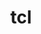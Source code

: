 ---
title: "tcl"
layout: cache
categories: [package, v0.21.1]
meta: {"versions": ["8.6.12"], "compilers": ["cce@=15.0.1", "clang@=14.0.0", "gcc@=11.4.0", "gcc@=9.4.0", "oneapi@=2023.2.0"], "oss": ["rhel8", "ubuntu20.04", "ubuntu22.04"], "platforms": ["linux"], "targets": ["neoverse_v1", "ppc64le", "x86_64_v3", "zen4"], "stacks": ["e4s", "e4s-cray-rhel", "e4s-neoverse_v1", "e4s-oneapi", "e4s-power", "root", "tutorial"], "num_specs": 8, "num_specs_by_stack": {"root": 8, "e4s-cray-rhel": 1, "e4s-neoverse_v1": 1, "e4s-power": 1, "e4s": 1, "e4s-oneapi": 1, "tutorial": 3}}
spec_details: [{"hash": "dkyyowqiunmwnajs7wpilalqnb2fl2ms", "compiler": "cce@=15.0.1", "versions": ["8.6.12"], "os": "rhel8", "platform": "linux", "target": "zen4", "variants": ["build_system=autotools"], "stacks": ["root", "e4s-cray-rhel"], "size": "-", "tarball": "https://binaries.spack.io/releases/v0.21.1/build_cache/linux-rhel8-zen4/cce-15.0.1/tcl-8.6.12/linux-rhel8-zen4-cce-15.0.1-tcl-8.6.12-dkyyowqiunmwnajs7wpilalqnb2fl2ms.spack"}, {"hash": "q6j5f47nyvawyyz3mth3aoun3pywgznv", "compiler": "gcc@=11.4.0", "versions": ["8.6.12"], "os": "ubuntu20.04", "platform": "linux", "target": "neoverse_v1", "variants": ["build_system=autotools"], "stacks": ["root", "e4s-neoverse_v1"], "size": "-", "tarball": "https://binaries.spack.io/releases/v0.21.1/build_cache/linux-ubuntu20.04-neoverse_v1/gcc-11.4.0/tcl-8.6.12/linux-ubuntu20.04-neoverse_v1-gcc-11.4.0-tcl-8.6.12-q6j5f47nyvawyyz3mth3aoun3pywgznv.spack"}, {"hash": "m2ujt47hydzlow3inxibqqd4wcxc6bgn", "compiler": "gcc@=9.4.0", "versions": ["8.6.12"], "os": "ubuntu20.04", "platform": "linux", "target": "ppc64le", "variants": ["build_system=autotools"], "stacks": ["root", "e4s-power"], "size": "-", "tarball": "https://binaries.spack.io/releases/v0.21.1/build_cache/linux-ubuntu20.04-ppc64le/gcc-9.4.0/tcl-8.6.12/linux-ubuntu20.04-ppc64le-gcc-9.4.0-tcl-8.6.12-m2ujt47hydzlow3inxibqqd4wcxc6bgn.spack"}, {"hash": "jrqerbqkj3oxbihhgmjljtxh4tyueuj7", "compiler": "gcc@=11.4.0", "versions": ["8.6.12"], "os": "ubuntu20.04", "platform": "linux", "target": "x86_64_v3", "variants": ["build_system=autotools"], "stacks": ["root", "e4s"], "size": "-", "tarball": "https://binaries.spack.io/releases/v0.21.1/build_cache/linux-ubuntu20.04-x86_64_v3/gcc-11.4.0/tcl-8.6.12/linux-ubuntu20.04-x86_64_v3-gcc-11.4.0-tcl-8.6.12-jrqerbqkj3oxbihhgmjljtxh4tyueuj7.spack"}, {"hash": "eln5ubtfp6mz6zsseg5g4f6eeodojgzk", "compiler": "oneapi@=2023.2.0", "versions": ["8.6.12"], "os": "ubuntu20.04", "platform": "linux", "target": "x86_64_v3", "variants": ["build_system=autotools"], "stacks": ["e4s-oneapi", "root"], "size": "-", "tarball": "https://binaries.spack.io/releases/v0.21.1/build_cache/linux-ubuntu20.04-x86_64_v3/oneapi-2023.2.0/tcl-8.6.12/linux-ubuntu20.04-x86_64_v3-oneapi-2023.2.0-tcl-8.6.12-eln5ubtfp6mz6zsseg5g4f6eeodojgzk.spack"}, {"hash": "keocaqa7rfdjqv3j3ipbe42jwnpbepjy", "compiler": "clang@=14.0.0", "versions": ["8.6.12"], "os": "ubuntu22.04", "platform": "linux", "target": "x86_64_v3", "variants": ["build_system=autotools"], "stacks": ["tutorial", "root"], "size": "-", "tarball": "https://binaries.spack.io/releases/v0.21.1/build_cache/linux-ubuntu22.04-x86_64_v3/clang-14.0.0/tcl-8.6.12/linux-ubuntu22.04-x86_64_v3-clang-14.0.0-tcl-8.6.12-keocaqa7rfdjqv3j3ipbe42jwnpbepjy.spack"}, {"hash": "tt2hv6rwgikh7fzzrbkveukdhs2jmioe", "compiler": "gcc@=11.4.0", "versions": ["8.6.12"], "os": "ubuntu22.04", "platform": "linux", "target": "x86_64_v3", "variants": ["build_system=autotools"], "stacks": ["tutorial", "root"], "size": "-", "tarball": "https://binaries.spack.io/releases/v0.21.1/build_cache/linux-ubuntu22.04-x86_64_v3/gcc-11.4.0/tcl-8.6.12/linux-ubuntu22.04-x86_64_v3-gcc-11.4.0-tcl-8.6.12-tt2hv6rwgikh7fzzrbkveukdhs2jmioe.spack"}, {"hash": "qfb3pvmra4r2pbhuklpbtk77wdwzfpxj", "compiler": "gcc@=11.4.0", "versions": ["8.6.12"], "os": "ubuntu22.04", "platform": "linux", "target": "x86_64_v3", "variants": ["build_system=autotools"], "stacks": ["tutorial", "root"], "size": "-", "tarball": "https://binaries.spack.io/releases/v0.21.1/build_cache/linux-ubuntu22.04-x86_64_v3/gcc-11.4.0/tcl-8.6.12/linux-ubuntu22.04-x86_64_v3-gcc-11.4.0-tcl-8.6.12-qfb3pvmra4r2pbhuklpbtk77wdwzfpxj.spack"}]
---